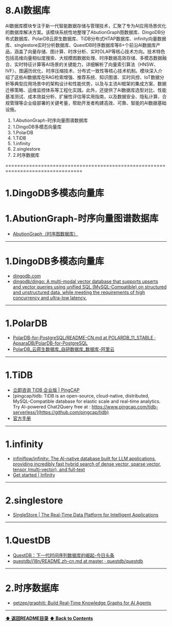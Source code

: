 # 8.AI数据库

AI数据库模块专注于新一代智能数据存储与管理技术，汇聚了专为AI应用场景优化的数据库解决方案。该模块系统性地整理了AbutionGraph图数据库、DingoDB分布式数据库、PolarDB云原生数据库、TiDB分布式HTAP数据库、infinity向量数据库、singlestore实时分析数据库、QuestDB时序数据库等8+个前沿AI数据库产品，涵盖了向量存储、图计算、时序分析、实时OLAP等核心技术方向。技术特色包括高维向量相似度搜索、大规模图数据处理、时序数据高效存储、多模态数据融合、实时特征计算等AI场景的关键能力，详细解析了向量索引算法（HNSW、IVF）、图遍历优化、时序压缩技术、分布式一致性等核心技术机制。模块深入介绍了这些AI数据库在RAG检索增强、推荐系统、知识图谱、实时风控、IoT数据分析等典型应用场景中的架构设计和性能优势，以及与主流AI框架的集成方案、数据迁移策略、运维监控体系等工程化实践。此外，还提供了AI数据库选型对比、性能基准测试、成本效益分析、扩展性评估等实用指南，以及数据安全、隐私计算、合规管理等企业级部署的关键考量，帮助开发者构建高效、可靠、智能的AI数据基础设施。

1. 1.AbutionGraph-时序向量图谱数据库
2. 1.DingoDB多模态向量库
3. 1.PolarDB
4. 1.TiDB
5. 1.infinity
6. 2.singlestore
7. 2.时序数据库

================================================================================
# 1.DingoDB多模态向量库
# 1.AbutionGraph-时序向量图谱数据库

- [AbutionGraph（时序图数据库）](https://github.com/ThutmoseAI/AbutionGraph)

------------------------------------------------------------

# 1.DingoDB多模态向量库

- [dingodb.com](https://www.dingodb.com/#/home)
- [dingodb/dingo: A multi-modal vector database that supports upserts and vector queries using unified SQL (MySQL-Compatible) on structured and unstructured data, while meeting the requirements of high concurrency and ultra-low latency.](https://github.com/dingodb/dingo)

------------------------------------------------------------

# 1.PolarDB

- [PolarDB-for-PostgreSQL/README-CN.md at POLARDB_11_STABLE · ApsaraDB/PolarDB-for-PostgreSQL](https://github.com/ApsaraDB/PolarDB-for-PostgreSQL/blob/POLARDB_11_STABLE/README-CN.md)
- [PolarDB_云原生数据库_自研数据库_数据库-阿里云](https://openpolardb.com/home)

------------------------------------------------------------

# 1.TiDB

- [立即咨询 TiDB 企业版 | PingCAP](https://cn.pingcap.com/contact-us-now/?utm_source=baidu&utm_medium=cpc&utm_campaign=pcpp&utm_term=000072&bd_vid=10738468344772129234)
- [pingcap/tidb: TiDB is an open-source, cloud-native, distributed, MySQL-Compatible database for elastic scale and real-time analytics. Try AI-powered Chat2Query free at : https://www.pingcap.com/tidb-serverless/](https://github.com/pingcap/tidb)
- [官方手册](https://docs.pingcap.com/zh/tidb/stable/production-deployment-using-tiup)

------------------------------------------------------------

# 1.infinity

- [infiniflow/infinity: The AI-native database built for LLM applications, providing incredibly fast hybrid search of dense vector, sparse vector, tensor (multi-vector), and full-text](https://github.com/infiniflow/infinity)
- [Get started | Infinity](https://infiniflow.org/docs/dev/category/get-started)

------------------------------------------------------------

# 2.singlestore

- [SingleStore | The Real-Time Data Platform for Intelligent Applications](https://www.singlestore.com/)

------------------------------------------------------------

# 1.QuestDB

- [QuestDB：下一代时间序列数据库的崛起-今日头条](https://www.toutiao.com/article/7397800102116491776/?app=news_article&is_hit_share_recommend=0&share_token=454af2be-7f28-47d2-96ff-292fdd981227&tt_from=copy_link&use_new_style=1&utm_campaign=client_share&utm_medium=toutiao_android&utm_source=copy_link&source=m_redirect)
- [questdb/i18n/README.zh-cn.md at master · questdb/questdb](https://github.com/questdb/questdb/blob/master/i18n/README.zh-cn.md)

------------------------------------------------------------

# 2.时序数据库

- [getzep/graphiti: Build Real-Time Knowledge Graphs for AI Agents](https://github.com/getzep/graphiti)

------------------------------------------------------------

**[⬆ 返回README目录](../README.md#目录)**
**[⬆ Back to Contents](../README-EN.md#contents)**